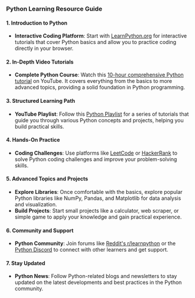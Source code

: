 
### **Python Learning Resource Guide**

#### **1. Introduction to Python**
- **Interactive Coding Platform**: Start with [LearnPython.org](https://www.learnpython.org/) for interactive tutorials that cover Python basics and allow you to practice coding directly in your browser.

#### **2. In-Depth Video Tutorials**
- **Complete Python Course**: Watch this [10-hour comprehensive Python tutorial](https://youtu.be/UrsmFxEIp5k?si=a4IZvQQPyvQEQ-F5) on YouTube. It covers everything from the basics to more advanced topics, providing a solid foundation in Python programming.

#### **3. Structured Learning Path**
- **YouTube Playlist**: Follow this [Python Playlist](https://www.youtube.com/playlist?list=PLjVLYmrlmjGfAUdLiF2bQ-0l8SwNZ1sBl) for a series of tutorials that guide you through various Python concepts and projects, helping you build practical skills.

#### **4. Hands-On Practice**
- **Coding Challenges**: Use platforms like [LeetCode](https://leetcode.com/) or [HackerRank](https://www.hackerrank.com/domains/tutorials/10-days-of-python) to solve Python coding challenges and improve your problem-solving skills.

#### **5. Advanced Topics and Projects**
- **Explore Libraries**: Once comfortable with the basics, explore popular Python libraries like NumPy, Pandas, and Matplotlib for data analysis and visualization.
- **Build Projects**: Start small projects like a calculator, web scraper, or simple game to apply your knowledge and gain practical experience.

#### **6. Community and Support**
- **Python Community**: Join forums like [Reddit's r/learnpython](https://www.reddit.com/r/learnpython/) or the [Python Discord](https://discord.com/invite/python) to connect with other learners and get support.

#### **7. Stay Updated**
- **Python News**: Follow Python-related blogs and newsletters to stay updated on the latest developments and best practices in the Python community.

